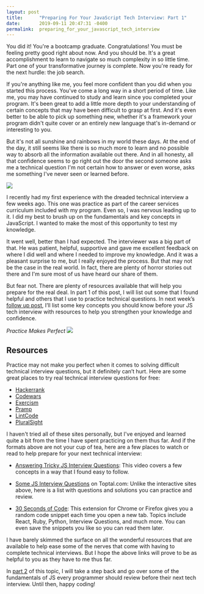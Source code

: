 ```yaml
---
layout: post
title:      "Preparing For Your JavaScript Tech Interview: Part 1"
date:       2019-09-11 20:47:31 -0400
permalink:  preparing_for_your_javascript_tech_interview
---
```



You did it!  You're a bootcamp graduate.  Congratulations!  You must be feeling pretty good right about now.  And you should be.  It's a great accomplishment to learn to navigate so much complexity in so little time.  Part one of your transformative journey is complete.  Now you're ready for the next hurdle: the job search.

If you're anything like me, you feel more confident than you did when you started this process.  You've come a long way in a short period of time.  Like me, you may have continued to study and learn since you completed your program.  It's been great to add a little more depth to your understanding of certain concepts that may have been difficult to grasp at first.  And it's even better to be able to pick up something new, whether it's a framework your program didn't quite cover or an entirely new language that's in-demand or interesting to you.  

But it's not all sunshine and rainbows in my world these days.  At the end of the day, it still seems like there is so much more to learn and no possible way to absorb all the information available out there.  And in all honesty, all that confidence seems to go right out the door the second someone asks me a technical question I'm not certain how to answer or even worse, asks me something I've never seen or learned before.  

![](https://sayingimages.com/wp-content/uploads/i-sort-of-know-graduation-meme.jpg)

I recently had my first experience with the dreaded technical interview a few weeks ago.  This one was practice as part of the career services curriculum included with my program.  Even so, I was nervous leading up to it.  I did my best to brush up on the fundamentals and key concepts in JavaScript.  I wanted to make the most of this opportunity to test my knowledge.  

It went well, better than I had expected.  The interviewer was a big part of that.  He was patient, helpful, supportive and gave me excellent feedback on where I did well and where I needed to improve my knowledge.  And it was a pleasant surprise to me, but I really enjoyed the process.  But that may not be the case in the real world.  In fact, there are plenty of horror stories out there and I'm sure most of us have heard our share of them.  

But fear not.  There are plenty of resources available that will help you prepare for the real deal.  In part 1 of this post, I will list out some that I found helpful and others that I use to practice technical questions.  In next week’s [follow up post](http://crackingthecode.net/preparing_for_your_javascript_tech_interview_part_2), I’ll list some key concepts you should know before your JS tech interview with resources to help you strengthen your knowledge and confidence.  

*Practice Makes Perfect*
![](https://pi.tedcdn.com/r/talkstar-assets.s3.amazonaws.com/production/playlists/playlist_497/practice_makes_perfect_1200x627.jpg?quality=89&w=800)

## Resources

Practice may not make you perfect when it comes to solving difficult technical interview questions, but it definitely can’t hurt.  Here are some great places to try real technical interview questions for free:

* [Hackerrank](https://www.hackerrank.com/)
* [Codewars](https://www.codewars.com/)
* [Exercism](https://exercism.io/)
* [Pramp](https://www.pramp.com/)
* [LintCode](https://www.lintcode.com/en/)
* [PluralSight](https://www.pluralsight.com/customer/free-user)

I haven't tried all of these sites personally, but I've enjoyed and learned quite a bit from the time I have spent practicing on them thus far.  And if the formats above are not your cup of tea, here are a few places to watch or read to help prepare for your next technical interview:

* [Answering Tricky JS Interview Questions](https://www.youtube.com/watch?v=MY0UBGX2FtA): This video covers a few concepts in a way that I found easy to follow.

* [Some JS Interview Questions](https://www.toptal.com/javascript/interview-questions) on Toptal.com: Unlike the interactive sites above, here is a list with questions and solutions you can practice and review.

* [30 Seconds of Code](https://30secondsofknowledge.com/): This extension for Chrome or Firefox gives you a random code snippet each time you open a new tab.  Topics include React, Ruby, Python, Interview Questions, and much more.  You can even save the snippets you like so you can read them later.

I have barely skimmed the surface on all the wonderful resources that are available to help ease some of the nerves that come with having to complete technical interviews.  But I hope the above links will prove to be as helpful to you as they have to me thus far.

In [part 2](http://crackingthecode.net/preparing_for_your_javascript_tech_interview_part_2) of this topic, I will take a step back and go over some of the fundamentals of JS every programmer should review before their next tech interview.  Until then, happy coding!
